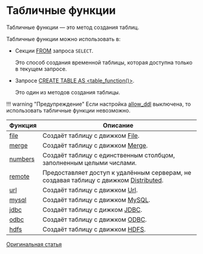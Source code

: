 # Табличные функции

Табличные функции — это метод создания таблиц.

Табличные функции можно использовать в:

* Секции [FROM](../select.md#select-from) запроса `SELECT`.

    Это способ создания временной таблицы, которая доступна только в текущем запросе.

* Запросе [CREATE TABLE AS <table_function()>](../create.md#create-table-query).

    Это один из методов создания таблицы.

!!! warning "Предупреждение"
    Если настройка [allow_ddl](../../operations/settings/permissions_for_queries.md#settings_allow_ddl) выключена, то использовать табличные функции невозможно.

Функция  | Описание
---------|------------
[file](file.md) | Создаёт таблицу с движком [File](../../operations/table_engines/file.md).
[merge](merge.md) | Создаёт таблицу с движком [Merge](../../operations/table_engines/merge.md).
[numbers](numbers.md) | Создаёт таблицу с единственным столбцом, заполненным целыми числами.
[remote](remote.md) | Предоставляет доступ к удалённым серверам, не создавая таблицу с движком [Distributed](../../operations/table_engines/distributed.md).
[url](url.md) | Создаёт таблицу с движком [Url](../../operations/table_engines/url.md).
[mysql](mysql.md) | Создаёт таблицу с движком [MySQL](../../operations/table_engines/mysql.md).
[jdbc](jdbc.md) | Создаёт таблицу с дижком [JDBC](../../operations/table_engines/jdbc.md).
[odbc](odbc.md) | Создаёт таблицу с движком [ODBC](../../operations/table_engines/odbc.md).
[hdfs](hdfs.md) | Создаёт таблицу с движком [HDFS](../../operations/table_engines/hdfs.md).

[Оригинальная статья](https://clickhouse.tech/docs/ru/query_language/table_functions/) <!--hide-->
